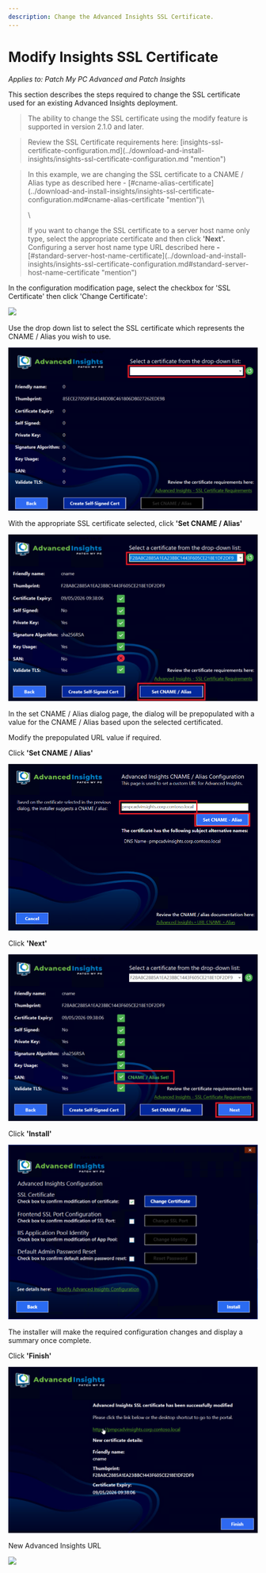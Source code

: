 ```yaml
---
description: Change the Advanced Insights SSL Certificate.
---
```


# Modify Insights SSL Certificate

_Applies to: Patch My PC Advanced and Patch Insights_

This section describes the steps required to change the SSL certificate used for an existing Advanced Insights deployment.

> The ability to change the SSL certificate using the modify feature is supported in version 2.1.0 and later.

> Review the SSL Certificate requirements here: \[insights-ssl-certificate-configuration.md]\(../download-and-install-insights/insights-ssl-certificate-configuration.md "mention")

> In this example, we are changing the SSL certificate to a CNAME / Alias type as described here - \[#cname-alias-certificate]\(../download-and-install-insights/insights-ssl-certificate-configuration.md#cname-alias-certificate "mention")\\
>
> \\
>
> If you want to change the SSL certificate to a server host name only type, select the appropriate certificate and then click **'Next'.** Configuring a server host name type URL described here **-** \[#standard-server-host-name-certificate]\(../download-and-install-insights/insights-ssl-certificate-configuration.md#standard-server-host-name-certificate "mention")

In the configuration modification page, select the checkbox for 'SSL Certificate' then click 'Change Certificate':

![](/_images/vmconnect_KN0zxDuJp8-(3).png>)

Use the drop down list to select the SSL certificate which represents the CNAME / Alias you wish to use.

![](/_images/image-(1654).png)

With the appropriate SSL certificate selected, click **'Set CNAME / Alias'**

![](/_images/image-(1655).png)

In the set CNAME / Alias dialog page, the dialog will be prepopulated with a value for the CNAME / Alias based upon the selected certificated.

Modify the prepopulated URL value if required.

Click **'Set CNAME / Alias'**

![](/_images/vmconnect_3ZByUA7acq-(1).png)

Click **'Next'**

![](/_images/image-(1656).png)

Click **'Install'**

![](/_images/vmconnect_KN0zxDuJp8-(2).png)

The installer will make the required configuration changes and display a summary once complete.

Click **'Finish'**

![](/_images/image-(1658).png)

New Advanced Insights URL

![](/_images/vmconnect_hyyumsMyOf-(1).png>)